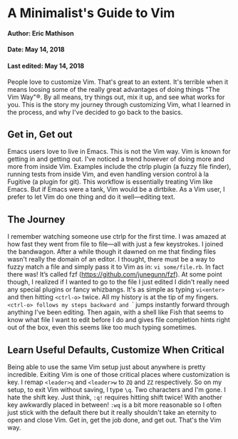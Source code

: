 A Minimalist's Guide to Vim
===========================
#### Author: Eric Mathison
#### Date: May 14, 2018
#### Last edited: May 14, 2018


People love to customize Vim. That's great to an extent. It's terrible when it means loosing some of the really great advantages of doing things "The Vim Way"®. By all means, try things out, mix it up, and see what works for you. This is the story my journey through customizing Vim, what I learned in the process, and why I've decided to go back to the basics.

Get in, Get out
---------------
Emacs users love to live in Emacs. This is not the Vim way. Vim is known for getting in and getting out. I've noticed a trend however of doing more and more from inside Vim. Examples include the ctrlp plugin (a fuzzy file finder), running tests from inside Vim, and even handling version control à la Fugitive (a plugin for git). This workflow is essentially treating Vim like Emacs. But if Emacs were a tank, Vim would be a dirtbike. As a Vim user, I prefer to let Vim do one thing and do it well—editing text.

The Journey
-----------
I remember watching someone use ctrlp for the first time. I was amazed at how fast they went from file to file—all with just a few keystrokes. I joined the bandwagon. After a while though it dawned on me that finding files wasn't really the domain of an editor. I thought, there must be a way to fuzzy match a file and simply pass it to Vim as in: `vi some/file.rb`. In fact there was! It’s called fzf (https://github.com/junegunn/fzf). At some point though, I realized if I wanted to go to the file I just edited I didn't really need any special plugins or fancy whizbangs. It's as simple as typing `vi<enter>` and then hitting `<ctrl-o>` twice. All my history is at the tip of my fingers. `<ctrl-o> follows my steps backward and `<ctrl-i>` jumps instantly forward through anything I've been editing. Then again, with a shell like Fish that seems to know what file I want to edit before I do and gives file completion hints right out of the box, even this seems like too much typing sometimes.

Learn Useful Defaults, Customize When Critical
----------------------------------------------
Being able to use the same Vim setup just about anywhere is pretty incredible. Exiting Vim is one of those critical places where customization is key. I remap `<leader>q` and `<leader>w` to `ZQ` and `ZZ` respectively. So on my setup, to exit Vim without saving, I type `\q`. Two characters and I'm gone. I hate the shift key. Just think, `:q!` requires hitting shift twice! With another key awkwardly placed in between! `:wq` is a bit more reasonable so I often just stick with the default there but it really shouldn't take an eternity to open and close Vim. Get in, get the job done, and get out. That's the Vim way.
